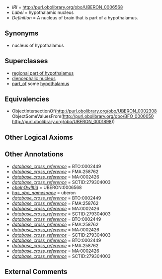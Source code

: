  * *IRI* = http://purl.obolibrary.org/obo/UBERON_0006568
 * *Label* = hypothalamic nucleus
 * *Definition* = A nucleus of brain that is part of a hypothalamus.

## Synonyms

 * nucleus of hypothalamus

## Superclasses

 * [regional part of hypothalamus](../../UBERON/48/UBERON_0003048.md)
 * [diencephalic nucleus](../../UBERON/69/UBERON_0006569.md)
 * [part_of](../../BFO/50/BFO_0000050.md) some [hypothalamus](../../UBERON/98/UBERON_0001898.md)

## Equivalencies

 * ObjectIntersectionOf(<http://purl.obolibrary.org/obo/UBERON_0002308> ObjectSomeValuesFrom(<http://purl.obolibrary.org/obo/BFO_0000050> <http://purl.obolibrary.org/obo/UBERON_0001898>))

## Other Logical Axioms


## Other Annotations

 * *[database_cross_reference](../../ef/oboInOwl#hasDbXref.md)* = BTO:0002449
 * *[database_cross_reference](../../ef/oboInOwl#hasDbXref.md)* = FMA:258762
 * *[database_cross_reference](../../ef/oboInOwl#hasDbXref.md)* = MA:0002426
 * *[database_cross_reference](../../ef/oboInOwl#hasDbXref.md)* = SCTID:279304003
 * *[oboInOwl#id](../../id/oboInOwl#id.md)* = UBERON:0006568
 * *[has_obo_namespace](../../ce/oboInOwl#hasOBONamespace.md)* = uberon
 * *[database_cross_reference](../../ef/oboInOwl#hasDbXref.md)* = BTO:0002449
 * *[database_cross_reference](../../ef/oboInOwl#hasDbXref.md)* = FMA:258762
 * *[database_cross_reference](../../ef/oboInOwl#hasDbXref.md)* = MA:0002426
 * *[database_cross_reference](../../ef/oboInOwl#hasDbXref.md)* = SCTID:279304003
 * *[database_cross_reference](../../ef/oboInOwl#hasDbXref.md)* = BTO:0002449
 * *[database_cross_reference](../../ef/oboInOwl#hasDbXref.md)* = FMA:258762
 * *[database_cross_reference](../../ef/oboInOwl#hasDbXref.md)* = MA:0002426
 * *[database_cross_reference](../../ef/oboInOwl#hasDbXref.md)* = SCTID:279304003
 * *[database_cross_reference](../../ef/oboInOwl#hasDbXref.md)* = BTO:0002449
 * *[database_cross_reference](../../ef/oboInOwl#hasDbXref.md)* = FMA:258762
 * *[database_cross_reference](../../ef/oboInOwl#hasDbXref.md)* = MA:0002426
 * *[database_cross_reference](../../ef/oboInOwl#hasDbXref.md)* = SCTID:279304003

## External Comments

